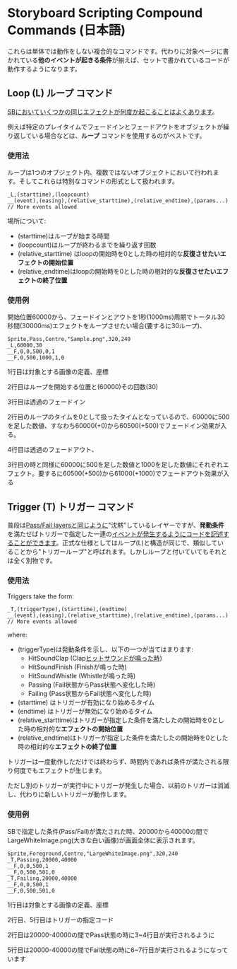 Storyboard Scripting Compound Commands (日本語)
=========================================

これらは単体では動作をしない複合的なコマンドです。代わりに対象ページに書かれている**他のイベントが起きる条件**が揃えば、セットで書かれているコードが動作するようになります。

Loop (L) ループ コマンド
------------------------------

[SBにおいていくつかの同じ](/wiki/Storyboards)[エフェクトが何度か起こることはよくあります](/wiki/Storyboard_Scripting/Commands)。

例えば特定のプレイタイムでフェードインとフェードアウトをオブジェクトが繰り返している場合などは、**ループ** コマンドを使用するのがベストです。

### 使用法

ループは1つのオブジェクト内、複数ではないオブジェクトにおいて行われます。そしてこれらは特別なコマンドの形式として扱われます。

```
_L,(starttime),(loopcount)
__(event),(easing),(relative_starttime),(relative_endtime),(params...)
// More events allowed
```

場所について:

-   (starttime)はループが始まる時間
-   (loopcount)はループが終わるまでを繰り返す回数
-   (relative_starttime) はloopの開始時を0とした時の相対的な**反復させたいエフェクトの開始位置**
-   (relative_endtime)はloopの開始時を0とした時の相対的な**反復させたいエフェクトの終了位置**

### 使用例

開始位置60000から、フェードインとアウトを1秒(1000ms)周期でトータル30秒間(30000ms)エフェクトをループさせたい場合(要するに30ループ)、

```
Sprite,Pass,Centre,"Sample.png",320,240
_L,60000,30
__F,0,0,500,0,1
__F,0,500,1000,1,0
```

1行目は対象とする画像の定義、座標

2行目はループを開始する位置と(60000)その回数(30)

3行目は透過のフェードイン

2行目のループのタイムを0として扱ったタイムとなっているので、60000に500を足した数値、すなわち60000(+0)から60500(+500)でフェードイン効果が入る。

4行目は透過のフェードアウト、

3行目の時と同様に60000に500を足した数値と1000を足した数値にそれぞれエフェクト。要するに60500(+500)から61000(+1000)でフェードアウト効果が入る

Trigger (T) トリガー コマンド
-------------------------------

普段は[Pass/Fail layersと同じように](/wiki/Storyboard_Scripting/General_Rules)"沈黙"しているレイヤーですが、**発動条件** を満たせばトリガーで指定した一連の[イベントが発生するようにコードを記述することができます](/wiki/Storyboard_Scripting/Commands)。正式な仕様としてはループ(L)と構造が同じで、類似していることから"トリガーループ"と呼ばれます。しかしループと付いていてもそれとは全く別物です。

### 使用法

Triggers take the form:

```
_T,(triggerType),(starttime),(endtime)
__(event),(easing),(relative_starttime),(relative_endtime),(params...)
// More events allowed
```

where:

-   (triggerType)は発動条件を示し、以下の一つが当てはまります:
    -   HitSoundClap (Clap[ヒットサウンドが鳴った時](/wiki/Glossary))
    -   HitSoundFinish (Finishが鳴った時)
    -   HitSoundWhistle (Whistleが鳴った時)
    -   Passing (Fail状態からPass状態へ変化した時)
    -   Failing (Pass状態からFail状態へ変化した時)
-   (starttime) はトリガーが有効になり始めるタイム
-   (endtime) はトリガーが無効になり始めるタイム
-   (relative_starttime)はトリガーが指定した条件を満たしたの開始時を0とした時の相対的な**エフェクトの開始位置**
-   (relative_endtime)はトリガーが指定した条件を満たしたの開始時を0とした時の相対的な**エフェクトの終了位置**

トリガーは一度動作しただけでは終わらず、時間内であれば条件が満たされる限り何度でもエフェクトが生じます。

ただし別のトリガーが実行中にトリガーが発生した場合、以前のトリガーは消滅し、代わりに新しいトリガーが動作します。

### 使用例

SBで指定した条件(Pass/Fail)が満たされた時、20000から40000の間でLargeWhiteImage.png(大きな白い画像)が画面全体に表示されます。

```
Sprite,Foreground,Centre,"LargeWhiteImage.png",320,240
_T,Passing,20000,40000
__F,0,0,500,1
__F,0,500,501,0
_T,Failing,20000,40000
__F,0,0,500,1
__F,0,500,501,0
```

1行目は対象とする画像の定義、座標

2行目、5行目はトリガーの指定コード

2行目は20000-40000の間でPass状態の時に3~4行目が実行されるように

5行目は20000-40000の間でFail状態の時に6~7行目が実行されるようになっています
